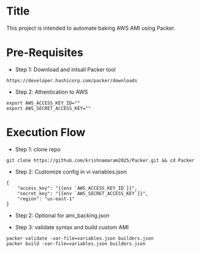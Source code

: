 # Title
This project is intended to automate baking AWS AMI using Packer.
# Pre-Requisites
* Step 1: Download and intsall Packer tool
```
https://developer.hashicorp.com/packer/downloads
```
* Step 2: Athentication to AWS
```
export AWS_ACCESS_KEY_ID=""
export AWS_SECRET_ACCESS_KEY=""
```
# Execution Flow
* Step 1: clone repo
```
git clone https://github.com/krishnamaram2025/Packer.git && cd Packer
```
* Step 2: Customize config in vi variables.json
```
{
    "access_key": "{{env `AWS_ACCESS_KEY_ID`}}",
    "secret_key": "{{env `AWS_SECRET_ACCESS_KEY`}}",
    "region": "us-east-1"
}
```
* Step 2: Optional for ami_backing.json
  
* Step 3: validate syntax and build custom AMI
```
packer validate -var-file=variables.json builders.json
packer build -var-file=variables.json builders.json
```
